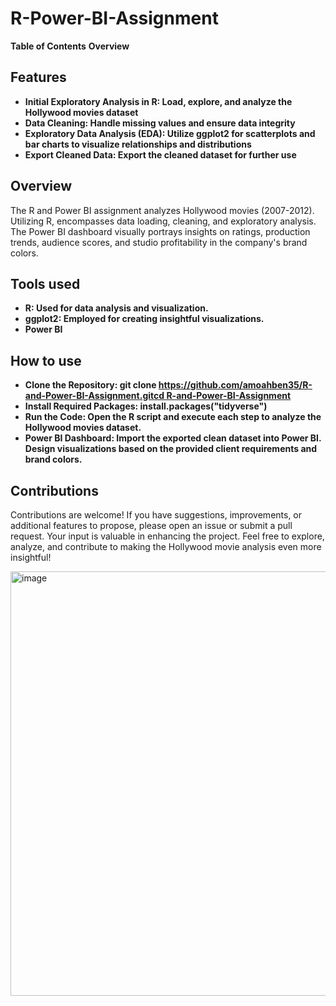 # R-Power-BI-Assignment

**Table of Contents**
**Overview**
## Features
- **Initial Exploratory Analysis in R: Load, explore, and analyze the Hollywood movies dataset**
- **Data Cleaning: Handle missing values and ensure data integrity**
- **Exploratory Data Analysis (EDA): Utilize ggplot2 for scatterplots and bar charts to visualize relationships and distributions**
- **Export Cleaned Data: Export the cleaned dataset for further use**

## Overview
The R and Power BI assignment analyzes Hollywood movies (2007-2012). Utilizing R, encompasses data loading, cleaning, and exploratory analysis. The Power BI dashboard visually portrays insights on ratings, production trends, audience scores, and studio profitability in the company's brand colors.

## Tools used 
- **R: Used for data analysis and visualization.**
- **ggplot2: Employed for creating insightful visualizations.**
- **Power BI**

## How to use
- **Clone the Repository: git clone [https://github.com/amoahben35/R-and-Power-BI-Assignment.gitcd R-and-Power-BI-Assignment](https://github.com/amoahben35/R-Power-BI-Assignment?tab=readme-ov-file)**
- **Install Required Packages: install.packages("tidyverse")**
- **Run the Code: Open the R script and execute each step to analyze the Hollywood movies dataset.**
- **Power BI Dashboard: Import the exported clean dataset into Power BI. Design visualizations based on the provided client requirements and brand colors.**

## Contributions
Contributions are welcome! If you have suggestions, improvements, or additional features to propose, please open an issue or submit a pull request. Your input is valuable in enhancing the project.
Feel free to explore, analyze, and contribute to making the Hollywood movie analysis even more insightful!

<img width="679" alt="image" src="https://github.com/amoahben35/R-Power-BI-Assignment/assets/156099906/86e16126-55a2-453b-b52a-9a04c5dbb779">






